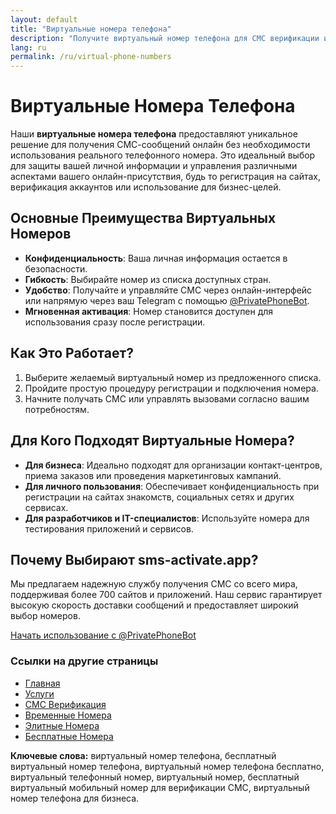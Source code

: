 ```yaml
---
layout: default
title: "Виртуальные номера телефона"
description: "Получите виртуальный номер телефона для СМС верификации и бизнеса"
lang: ru
permalink: /ru/virtual-phone-numbers
---
```


# Виртуальные Номера Телефона

Наши **виртуальные номера телефона** предоставляют уникальное решение для получения СМС-сообщений онлайн без необходимости использования реального телефонного номера. Это идеальный выбор для защиты вашей личной информации и управления различными аспектами вашего онлайн-присутствия, будь то регистрация на сайтах, верификация аккаунтов или использование для бизнес-целей.

## Основные Преимущества Виртуальных Номеров

- **Конфиденциальность**: Ваша личная информация остается в безопасности.
- **Гибкость**: Выбирайте номер из списка доступных стран.
- **Удобство**: Получайте и управляйте СМС через онлайн-интерфейс или напрямую через ваш Telegram с помощью [@PrivatePhoneBot](https://t.me/PrivatePhoneBot).
- **Мгновенная активация**: Номер становится доступен для использования сразу после регистрации.

## Как Это Работает?

1. Выберите желаемый виртуальный номер из предложенного списка.
2. Пройдите простую процедуру регистрации и подключения номера.
3. Начните получать СМС или управлять вызовами согласно вашим потребностям.

## Для Кого Подходят Виртуальные Номера?

- **Для бизнеса**: Идеально подходят для организации контакт-центров, приема заказов или проведения маркетинговых кампаний.
- **Для личного пользования**: Обеспечивает конфиденциальность при регистрации на сайтах знакомств, социальных сетях и других сервисах.
- **Для разработчиков и IT-специалистов**: Используйте номера для тестирования приложений и сервисов.

## Почему Выбирают sms-activate.app?

Мы предлагаем надежную службу получения СМС со всего мира, поддерживая более 700 сайтов и приложений. Наш сервис гарантирует высокую скорость доставки сообщений и предоставляет широкий выбор номеров.

[Начать использование с @PrivatePhoneBot](https://t.me/PrivatePhoneBot)

### Ссылки на другие страницы

- [Главная](/ru/)
- [Услуги](/ru/services)
- [СМС Верификация](/ru/sms-verification)
- [Временные Номера](/ru/temporary-phone-numbers)
- [Элитные Номера](/ru/elite-phone-numbers)
- [Бесплатные Номера](/ru/free-phone-numbers)

**Ключевые слова:** виртуальный номер телефона, бесплатный виртуальный номер телефона, виртуальный номер телефона бесплатно, виртуальный телефонный номер, виртуальный номер, бесплатный виртуальный мобильный номер для верификации СМС, виртуальный номер телефона для бизнеса.